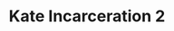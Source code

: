 ---
title: Kate Incarceration 2
categories: ['incarceration']
contributors: phill and kate
excerpt:
image: kate-incarceration3-web.jpg
featured: false
---